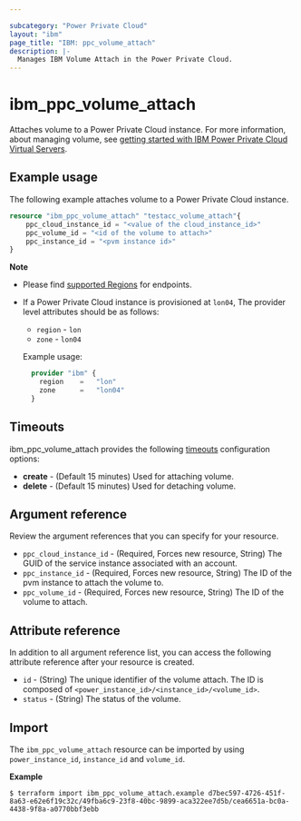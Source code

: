 ```yaml
---

subcategory: "Power Private Cloud"
layout: "ibm"
page_title: "IBM: ppc_volume_attach"
description: |-
  Manages IBM Volume Attach in the Power Private Cloud.
---
```


# ibm_ppc_volume_attach
Attaches volume to a Power Private Cloud instance. For more information, about managing volume, see [getting started with IBM Power Private Cloud Virtual Servers](https://cloud.ibm.com/docs/power-iaas?topic=power-iaas-getting-started).

## Example usage
The following example attaches volume to a Power Private Cloud instance.

```terraform
resource "ibm_ppc_volume_attach" "testacc_volume_attach"{
	ppc_cloud_instance_id = "<value of the cloud_instance_id>"
	ppc_volume_id = "<id of the volume to attach>"
	ppc_instance_id = "<pvm instance id>"
}
```

**Note**
* Please find [supported Regions](https://cloud.ibm.com/apidocs/power-cloud#endpoint) for endpoints.
* If a Power Private Cloud instance is provisioned at `lon04`, The provider level attributes should be as follows:
  * `region` - `lon`
  * `zone` - `lon04`

  Example usage:
  
  ```terraform
    provider "ibm" {
      region    =   "lon"
      zone      =   "lon04"
    }
  ```
  
## Timeouts

ibm_ppc_volume_attach provides the following [timeouts](https://www.terraform.io/docs/language/resources/syntax.html) configuration options:

- **create** - (Default 15 minutes) Used for attaching volume.
- **delete** - (Default 15 minutes) Used for detaching volume.

## Argument reference 
Review the argument references that you can specify for your resource. 

- `ppc_cloud_instance_id` - (Required, Forces new resource, String) The GUID of the service instance associated with an account.
- `ppc_instance_id` - (Required, Forces new resource, String) The ID of the pvm instance to attach the volume to.
- `ppc_volume_id` - (Required, Forces new resource, String) The ID of the volume to attach.

## Attribute reference
In addition to all argument reference list, you can access the following attribute reference after your resource is created.

- `id` - (String) The unique identifier of the volume attach. The ID is composed of `<power_instance_id>/<instance_id>/<volume_id>`.
- `status` - (String) The status of the volume.

## Import

The `ibm_ppc_volume_attach` resource can be imported by using `power_instance_id`, `instance_id` and `volume_id`.

**Example**

```
$ terraform import ibm_ppc_volume_attach.example d7bec597-4726-451f-8a63-e62e6f19c32c/49fba6c9-23f8-40bc-9899-aca322ee7d5b/cea6651a-bc0a-4438-9f8a-a0770bbf3ebb
```
